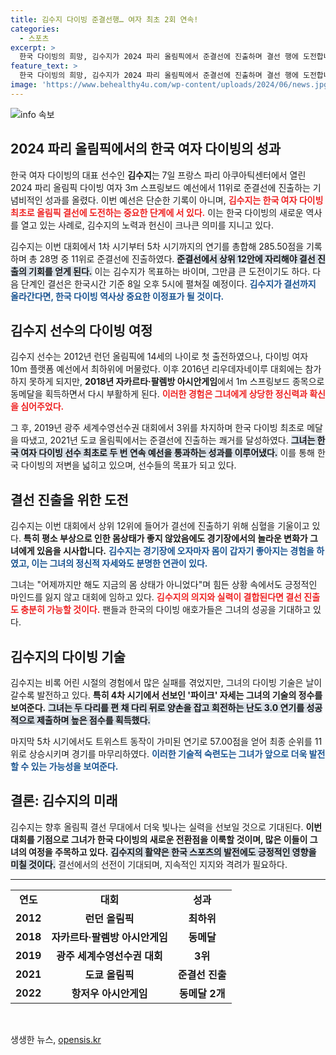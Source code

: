 ```yaml
---
title: 김수지 다이빙 준결선행… 여자 최초 2회 연속!
categories:
  - 스포츠
excerpt: >
  한국 다이빙의 희망, 김수지가 2024 파리 올림픽에서 준결선에 진출하며 결선 행에 도전합니다! 11위로 올라선 그녀의 화려한 연기와 역사는 계속될지 주목해보세요!
feature_text: >
  한국 다이빙의 희망, 김수지가 2024 파리 올림픽에서 준결선에 진출하며 결선 행에 도전합니다! 11위로 올라선 그녀의 화려한 연기와 역사는 계속될지 주목해보세요!
image: 'https://www.behealthy4u.com/wp-content/uploads/2024/06/news.jpg'
---
```


<p><img src="https://www.behealthy4u.com/wp-content/uploads/2024/06/news.jpg" alt="info 속보" /></p>

<h2 data-ke-size="size26">2024 파리 올림픽에서의 한국 여자 다이빙의 성과</h2>

<p data-ke-size="size16">한국 여자 다이빙의 대표 선수인  <b>김수지</b>는 7일 프랑스 파리 아쿠아틱센터에서 열린 2024 파리 올림픽 다이빙 여자 3m 스프링보드 예선에서 11위로 준결선에 진출하는 기념비적인 성과를 올렸다. 이번 예선은 단순한 기록이 아니며, <b><span style="color: #ee2323;">김수지는 한국 여자 다이빙 최초로 올림픽 결선에 도전하는 중요한 단계에 서 있다.</span></b> 이는 한국 다이빙의 새로운 역사를 열고 있는 사례로, 김수지의 노력과 헌신이 크나큰 의미를 지니고 있다. 
</p>

<p data-ke-size="size16">김수지는 이번 대회에서 1차 시기부터 5차 시기까지의 연기를 총합해 285.50점을 기록하며 총 28명 중 11위로 준결선에 진출하였다. <b><span style="background-color: #21538527;">준결선에서 상위 12안에 자리해야 결선 진출의 기회를 얻게 된다.</span></b> 이는 김수지가 목표하는 바이며, 그만큼 큰 도전이기도 하다.  다음 단계인 결선은 한국시간 기준 8일 오후 5시에 펼쳐질 예정이다. <b><span style="color: #1a5490;">김수지가 결선까지 올라간다면, 한국 다이빙 역사상 중요한 이정표가 될 것이다.</span></b></p>

<h2 data-ke-size="size26">김수지 선수의 다이빙 여정</h2>

<p data-ke-size="size16">김수지 선수는 2012년 런던 올림픽에 14세의 나이로 첫 출전하였으나, 다이빙 여자 10m 플랫폼 예선에서 최하위에 머물렀다. 이후 2016년 리우데자네이루 대회에는 참가하지 못하게 되지만, <b>2018년 자카르타·팔렘방 아시안게임</b>에서 1m 스프링보드 종목으로 동메달을 획득하면서 다시 부활하게 된다. <b><span style="color: #ee2323;">이러한 경험은 그녀에게 상당한 정신력과 확신을 심어주었다.</span></b></p>

<p data-ke-size="size16">그 후, 2019년 광주 세계수영선수권 대회에서 3위를 차지하며 한국 다이빙 최초로 메달을 따냈고, 2021년 도쿄 올림픽에서는 준결선에 진출하는 쾌거를 달성하였다. <b><span style="background-color: #21538527;">그녀는 한국 여자 다이빙 선수 최초로 두 번 연속 예선을 통과하는 성과를 이루어냈다.</span></b> 이를 통해 한국 다이빙의 저변을 넓히고 있으며, 선수들의 목표가 되고 있다.</p>

<h2 data-ke-size="size26">결선 진출을 위한 도전</h2>

<p data-ke-size="size16">김수지는 이번 대회에서 상위 12위에 들어가 결선에 진출하기 위해 심혈을 기울이고 있다. <b>특히 평소 부상으로 인한 몸상태가 좋지 않았음에도 경기장에서의 놀라운 변화가 그녀에게 있음을 시사합니다.</b> <b><span style="color: #1a5490;">김수지는 경기장에 오자마자 몸이 갑자기 좋아지는 경험을 하였고, 이는 그녀의 정신적 자세와도 분명한 연관이 있다.</span></b></p>

<p data-ke-size="size16">그녀는 "어제까지만 해도 지금의 몸 상태가 아니었다"며 힘든 상황 속에서도 긍정적인 마인드를 잃지 않고 대회에 임하고 있다. <b><span style="color: #ee2323;">김수지의 의지와 실력이 결합된다면 결선 진출도 충분히 가능할 것이다.</span></b> 팬들과 한국의 다이빙 애호가들은 그녀의 성공을 기대하고 있다.</p>

<h2 data-ke-size="size26">김수지의 다이빙 기술</h2>

<p data-ke-size="size16">김수지는 비록 어린 시절의 경험에서 많은 실패를 겪었지만, 그녀의 다이빙 기술은 날이 갈수록 발전하고 있다. <b>특히 4차 시기에서 선보인 '파이크' 자세는 그녀의 기술의 정수를 보여준다.</b> <b><span style="background-color: #21538527;">그녀는 두 다리를 편 채 다리 뒤로 양손을 잡고 회전하는 난도 3.0 연기를 성공적으로 제출하며 높은 점수를 획득했다.</span></b></p>

<p data-ke-size="size16">마지막 5차 시기에서도 트위스트 동작이 가미된 연기로 57.00점을 얻어 최종 순위를 11위로 상승시키며 경기를 마무리하였다. <b><span style="color: #1a5490;">이러한 기술적 숙련도는 그녀가 앞으로 더욱 발전할 수 있는 가능성을 보여준다.</span></b></p>

<h2 data-ke-size="size26">결론: 김수지의 미래</h2>

<p data-ke-size="size16">김수지는 향후 올림픽 결선 무대에서 더욱 빛나는 실력을 선보일 것으로 기대된다. <b>이번 대회를 기점으로 그녀가 한국 다이빙의 새로운 전환점을 이룩할 것이며, 많은 이들이 그녀의 여정을 주목하고 있다.</b> <b><span style="background-color: #21538527;">김수지의 활약은 한국 스포츠의 발전에도 긍정적인 영향을 미칠 것이다.</span></b> 결선에서의 선전이 기대되며, 지속적인 지지와 격려가 필요하다.</p>

<hr />

<table style="width: 100%;">
    <tr>
        <td style="text-align: center; height: 17px;"><b>연도</b></td>
        <td style="text-align: center; height: 17px;"><b>대회</b></td>
        <td style="text-align: center; height: 17px;"><b>성과</b></td>
    </tr>
    <tr>
        <td style="text-align: center; height: 17px;"><b>2012</b></td>
        <td style="text-align: center; height: 17px;"><b>런던 올림픽</b></td>
        <td style="text-align: center; height: 17px;"><b>최하위</b></td>
    </tr>
    <tr>
        <td style="text-align: center; height: 17px;"><b>2018</b></td>
        <td style="text-align: center; height: 17px;"><b>자카르타·팔렘방 아시안게임</b></td>
        <td style="text-align: center; height: 17px;"><b>동메달</b></td>
    </tr>
    <tr>
        <td style="text-align: center; height: 17px;"><b>2019</b></td>
        <td style="text-align: center; height: 17px;"><b>광주 세계수영선수권 대회</b></td>
        <td style="text-align: center; height: 17px;"><b>3위</b></td>
    </tr>
    <tr>
        <td style="text-align: center; height: 17px;"><b>2021</b></td>
        <td style="text-align: center; height: 17px;"><b>도쿄 올림픽</b></td>
        <td style="text-align: center; height: 17px;"><b>준결선 진출</b></td>
    </tr>
    <tr>
        <td style="text-align: center; height: 17px;"><b>2022</b></td>
        <td style="text-align: center; height: 17px;"><b>항저우 아시안게임</b></td>
        <td style="text-align: center; height: 17px;"><b>동메달 2개</b></td>
    </tr>
</table>

<p data-ke-size="size16">&nbsp;</p>
생생한 뉴스, <a href="https://opensis.kr" rel="dofollow">opensis.kr</a>



